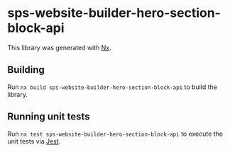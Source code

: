 # sps-website-builder-hero-section-block-api

This library was generated with [Nx](https://nx.dev).

## Building

Run `nx build sps-website-builder-hero-section-block-api` to build the library.

## Running unit tests

Run `nx test sps-website-builder-hero-section-block-api` to execute the unit tests via [Jest](https://jestjs.io).

